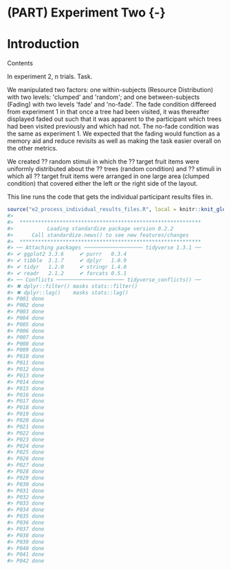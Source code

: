 # (PART) Experiment Two {-}

# Introduction

Contents

In experiment 2, n trials. Task.

We manipulated two factors: one within-subjects (Resource Distribution) with two levels: 'clumped' and 'random'; and one between-subjects (Fading) with two levels 'fade' and 'no-fade'. The fade condition differeed from experiment 1 in that once a tree had been visited, it was thereafter displayed faded out such that it was apparent to the participant which trees had been visited previously and which had not. The no-fade condition was the same as experiment 1. We expected that the fading would function as a memory aid and reduce revisits as well as making the task easier overall on the other metrics.

We created ?? random stimuli in which the ?? target fruit items were uniformly distributed about the ?? trees (random condition) and ?? stimuli in which all ?? target fruit items were arranged in one large area (clumped condition) that covered either the left or the right side of the layout.



This line runs the code that gets the individual participant results files in.


```r
source("e2_process_individual_results_files.R", local = knitr::knit_global())
#> 
#>  *********************************************************** 
#>           Loading standardize package version 0.2.2          
#>      Call standardize.news() to see new features/changes     
#>  ***********************************************************
#> ── Attaching packages ─────────────────── tidyverse 1.3.1 ──
#> ✔ ggplot2 3.3.6     ✔ purrr   0.3.4
#> ✔ tibble  3.1.7     ✔ dplyr   1.0.9
#> ✔ tidyr   1.2.0     ✔ stringr 1.4.0
#> ✔ readr   2.1.2     ✔ forcats 0.5.1
#> ── Conflicts ────────────────────── tidyverse_conflicts() ──
#> ✖ dplyr::filter() masks stats::filter()
#> ✖ dplyr::lag()    masks stats::lag()
#> P001 done
#> P002 done
#> P003 done
#> P004 done
#> P005 done
#> P006 done
#> P007 done
#> P008 done
#> P009 done
#> P010 done
#> P011 done
#> P012 done
#> P013 done
#> P014 done
#> P015 done
#> P016 done
#> P017 done
#> P018 done
#> P019 done
#> P020 done
#> P021 done
#> P022 done
#> P023 done
#> P024 done
#> P025 done
#> P026 done
#> P027 done
#> P028 done
#> P029 done
#> P030 done
#> P031 done
#> P032 done
#> P033 done
#> P034 done
#> P035 done
#> P036 done
#> P037 done
#> P038 done
#> P039 done
#> P040 done
#> P041 done
#> P042 done
```

